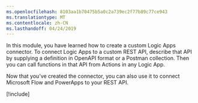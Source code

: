 ```yaml
---
ms.openlocfilehash: 8103aa1b70475b5a0c2a739ec2f77b89c77ce943
ms.translationtype: MT
ms.contentlocale: zh-CN
ms.lasthandoff: 04/24/2019
---
```

In this module, you have learned how to create a custom Logic Apps connector. To connect Logic Apps to a custom REST API, describe that API by supplying a definition in OpenAPI format or a Postman collection. Then you can call functions in that API from Actions in any Logic App.

Now that you’ve created the connector, you can also use it to connect Microsoft Flow and PowerApps to your REST API.

[!include[](../../../includes/azure-sandbox-cleanup.md)]

